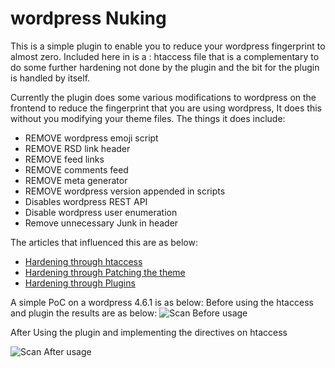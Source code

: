 # wordpress Nuking
This is a simple plugin to enable you to reduce your wordpress fingerprint to almost zero. Included here in is a : 
htaccess file that is a complementary to do some further hardening not done by the plugin and the bit for the plugin is handled by itself. 

Currently the plugin does some various modifications to wordpress on the frontend to reduce the fingerprint that you are using wordpress, It does this without you modifying your theme files. The things it does include: 
 * REMOVE wordpress emoji script
 * REMOVE RSD link header 
 * REMOVE feed links
 * REMOVE comments feed
 * REMOVE meta generator
 * REMOVE wordpress version appended in scripts
 * Disables wordpress REST API 
 * Disable wordpress user enumeration
 * Remove unnecessary Junk in header
 
 The articles that influenced this are as below: 
- [Hardening through htaccess](http://munir.skilledsoft.com/wordpress-hardening-via-htaccess/)
- [Hardening through Patching the theme](http://munir.skilledsoft.com/wordpress-hardening-patching-the-theme/)
- [Hardening through Plugins](http://munir.skilledsoft.com/wordpress-hardening-using-plugins/)

A simple PoC on a wordpress 4.6.1 is as below: 
Before using the htaccess and plugin the results are as below: 
![Scan Before usage](https://github.com/alienwithin/wordpress-Nuke/raw/master/default_wordpress_install_scan.jpg)

After Using the plugin and implementing the directives on htaccess

![Scan After usage](https://github.com/alienwithin/wordpress-Nuke/raw/master/default_wordpress_install_plugin.jpg)
